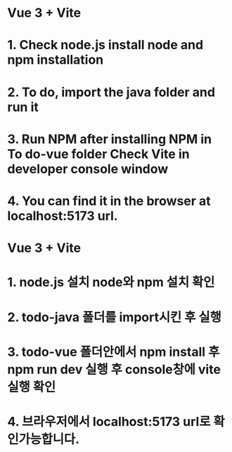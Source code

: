 # Vue 3 + Vite
# 1. Check node.js install node and npm installation
# 2. To do, import the java folder and run it
# 3. Run NPM after installing NPM in To do-vue folder Check Vite in developer console window
# 4. You can find it in the browser at localhost:5173 url.

# Vue 3 + Vite
# 1. node.js 설치 node와 npm 설치 확인 
# 2. todo-java 폴더를 import시킨 후 실행
# 3. todo-vue 폴더안에서 npm install 후 npm run dev 실행 후 console창에 vite 실행 확인
# 4. 브라우저에서 localhost:5173 url로 확인가능합니다.
